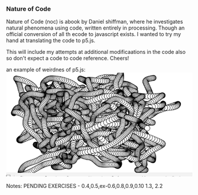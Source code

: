 ### Nature of Code 
Nature of Code (noc) is abook by Daniel shiffman, where he investigates natural phenomena using code, written entirely in processing. Though an official conversion of all th ecode to javascript exists. I wanted to try my hand at translating the code to p5.js. 

This will include my attempts at additional modificaations in the code also so don't expect a code to code reference. Cheers!

an example of weirdnes of p5.js:
![](slither.io.gif)


Notes:
PENDING EXERCISES -
    0.4,0.5,ex-0.6,0.8,0.9,0.10
    1.3,
    2.2